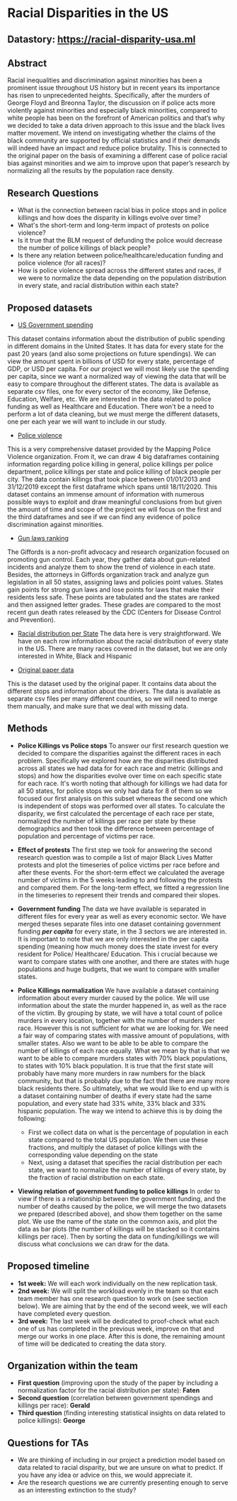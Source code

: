 
# Racial Disparities in the US

## Datastory: https://racial-disparity-usa.ml

## Abstract

Racial inequalities and discrimination against minorities has been a prominent issue throughout US history but in recent years its importance has risen to unprecedented heights. Specifically, after the murders of George Floyd and Breonna Taylor, the discussion on if police acts more violently against minorities and especially black minorities, compared to white people has been on the forefront of American politics and that’s why we decided to take a data driven approach to this issue and the black lives matter movement. We intend on investigating whether the claims of the black community are supported by official statistics and if their demands will indeed have an impact and reduce police brutality. This is connected to the original paper on the basis of examining a different case of police racial bias against minorities and we aim to improve upon that paper’s research by normalizing all the results by the population race density.

## Research Questions

- What is the connection between racial bias in police stops and in police killings and how does the disparity in killings evolve over time?
- What's the short-term and long-term impact of protests on police violence?
- Is it true that the BLM request of defunding the police would decrease the number of police killings of black people?
- Is there any relation between police/healthcare/education funding and police violence (for all races)?
- How is police violence spread across the different states and races, if we were to normalize the data depending on the population distribution in every state, and racial distribution within each state?



## Proposed datasets

- [US Government spending](https://www.usgovernmentspending.com/compare_state_spending_2020d50a)
 
This dataset contains information about the distribution of public spending in different domains in the United States. It has data for every state for the past 20 years (and also some projections on future spendings). We can view the amount spent in billions of USD for every state, percentage of GDP, or USD per capita. For our project we will most likely use the spending per capita, since we want a normalized way of viewing the data that will be easy to compare throughout the different states. The data is available as separate csv files, one for every sector of the economy, like Defense, Education, Welfare, etc. We are interested in the data related to police funding as well as Healthcare and Education. There won't be a need to perform a lot of data cleaning, but we must merge the different datasets, one per each year we will want to include in our study. 

- [Police violence](https://mappingpoliceviolence.org)

This is a very comprehensive dataset provided by the Mapping Police Violence organization. From it, we can draw 4 big dataframes containing information regarding police killing in general, police killings per police department, police killings per state and police killing of black people per city. The data contain killings that took place between 01/01/2013 and 31/12/2019 except the first dataframe which spans until 18/11/2020. This dataset contains an immense amount of information with numerous possible ways to exploit and draw meaningful conclusions from but given the amount of time and scope of the project we will focus on the first and the third dataframes and see if we can find any evidence of police discrimination against minorities.

- [Gun laws ranking](https://giffords.org/lawcenter/resources/scorecard/#rankings)

The Giffords is a non-profit advocacy and research organization focused on promoting gun control. Each year, they gather data about gun-related incidents and analyze them to show the trend of violence in each state. Besides, the attorneys in Giffords organization track and analyze gun legislation in all 50 states, assigning laws and policies point values. States gain points for strong gun laws and lose points for laws that make their residents less safe. These points are tabulated and the states are ranked and then assigned letter grades. These grades are compared to the most recent gun death rates released by the CDC (Centers for Disease Control and Prevention). 

- [Racial distribution per State](https://www.governing.com/gov-data/census/state-minority-population-data-estimates.html/)
The data here is very straightforward. We have on each row information about the racial distribution of every state in the US. There are many races covered in the dataset, but we are only interested in White, Black and Hispanic


- [Original paper data](https://openpolicing.stanford.edu/data/)

This is the dataset used by the original paper. It contains data about the different stops and information about the drivers. The data is available as separate csv files per many different counties, so we will need to merge them manually, and make sure that we deal with missing data.

## Methods

- **Police Killings vs Police stops**
To answer our first research question we decided to compare the disparities against the different races in each problem. Specifically we explored how are the disparities distributed across all states we had data for for each race and metric (killings and stops) and how the disparities evolve over time on each specific state for each race. It's worth noting that although for killings we had data for all 50 states, for police stops we only had data for 8 of them so we focused our first analysis on this subset whereas the second one which is independent of stops was performed over all states. To calculate the disparity, we first calculated the percentage of each race per state, normalized the number of killings per race per state by these demographics and then took the difference between percentage of population and percentage of victims per race.

- **Effect of protests**
The first step we took for answering the second research question was to compile a list of major Black Lives Matter protests and plot the timeseries of police victims per race before and after these events. For the short-term effect we calculated the average number of victims in the 5 weeks leading to and following the protests and compared them. For the long-term effect, we fitted a regression line in the timeseries to represent their trends and compared their slopes.

- **Government funding**
The data we have available is separated in different files for every year as well as every economic sector. We have merged theses separate files into one dataset containing government funding ***per capita***  for every state, in the 3 sectors we are interested in. It is important to note that we are only interested in the per capita spending (meaning how much money does the state invest for every resident for Police/ Healthcare/ Education. This i crucial because we want to compare states with one another, and there are states with huge populations and huge budgets, that we want to compare with smaller states.

- **Police Killings normalization**
We have available a dataset containing information about every murder caused by the police. We will use information about the state the murder happened in, as well as the race of the victim. By grouping by state, we will have a total count of police murders in every location, together with the number of murders per race. 
However this is not sufficient for what we are looking for. We need a fair way of comparing states with massive amount of populations, with smaller states. Also we want to be able to be able to compare the number of killings of each race equally. What we mean by that is that we want to be able to compare murders states with 70% black populations, to states with 10% black population. It is true that the first state will probably have many more murders in raw numbers for the black community, but that is probably due to the fact that there are many more black residents there. 
So ultimately, what we would like to end up with is a dataset containing number of deaths if every state had the same population, and every state had 33% white, 33% black and 33% hispanic population. The way we intend to achieve this is by doing the following:

	- First we collect data on what is the percentage of population in each state compared to the total US population. We then use these fractions, and multiply the dataset of police killings with the corresponding value depending on the state
	- Next, using a dataset that specifies the racial distribution per each state, we want to normalize the number of killings of every state, by the fraction of racial distribution on each state. 
	
- **Viewing relation of government funding to police killings**
	In order to view if there is a relationship between the government funding, and the number of deaths caused by the police, we will merge the two datasets we prepared (described above), and show them together on the same plot. We use the name of the state on the common axis, and plot the data as bar plots (the number of killings will be stacked so it contains killings per race). Then by sorting  the data on funding/killings we will discuss what conclusions we can draw for the data. 

## Proposed timeline
- **1st week:** 
We will each work individually on the new replication task.
- **2nd week:**
We will split the workload evenly in the team so that each team member has one research question to work on (see section below). We are aiming that by the end of the second week, we will each have completed every question.
- **3rd week:**
The last week will be dedicated to proof-check what each one of us has completed in the previous week, improve on that and merge our works in one place. After this is done, the remaining amount of time will be dedicated to creating the data story. 


## Organization within the team
- **First question** (improving upon the study of the paper by including a normalization factor for the racial distribution per state): **Faten**
- **Second question** (correlation between government spendings and killings per race): **Gerald**
- **Third question** (finding interesting statistical insights on data related to police killings): **George**

## Questions for TAs
- We are thinking of including in our project a prediction model based on data related to racial disparity, but we are unsure on what to predict. If you have any idea or advice on this, we would appreciate it. 
- Are the research questions we are currently presenting enough to serve as an interesting extinction to the study?



